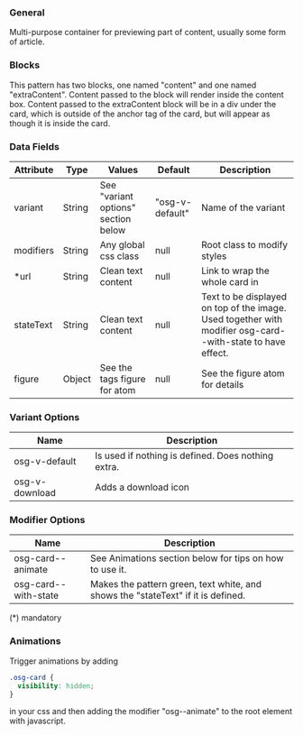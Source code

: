 ### General

Multi-purpose container for previewing part of content, usually some form of article.

### Blocks

This pattern has two blocks, one named "content" and one named "extraContent". Content passed to the block will render inside the content box. Content passed to the extraContent block will be in a div under the card, which is outside of the anchor tag of the card, but will appear as though it is inside the card.

### Data Fields

| Attribute       | Type   | Values                              | Default         | Description                                                                                                                                                                                              |
| --------------- | ------ | ----------------------------------- | --------------- | -------------------------------------------------------------------------------------------------------------------------------------------------------------------------------------------------------- |
| variant         | String | See "variant options" section below | "osg-v-default" | Name of the variant                                                                                                                                                                                      |
| modifiers       | String | Any global css class                | null            | Root class to modify styles                                                                                                                                                                              |
| \*url           | String | Clean text content                  | null            | Link to wrap the whole card in                                                                                                                                                                           |
| stateText       | String | Clean text content                  | null            | Text to be displayed on top of the image. Used together with modifier osg-card--with-state to have effect.                                                                                               |
| figure          | Object | See the tags figure for atom        | null            | See the figure atom for details                                                                                                                                                                          |

### Variant Options

| Name           | Description                                        |
| -------------- | -------------------------------------------------- |
| osg-v-default  | Is used if nothing is defined. Does nothing extra. |
| osg-v-download | Adds a download icon                               |

### Modifier Options

| Name                 | Description                                                                      |
| -------------------- | -------------------------------------------------------------------------------- |
| osg-card--animate    | See Animations section below for tips on how to use it.                          |
| osg-card--with-state | Makes the pattern green, text white, and shows the "stateText" if it is defined. |

(\*) mandatory

### Animations

Trigger animations by adding

```css
.osg-card {
  visibility: hidden;
}
```

in your css and then adding the modifier "osg--animate" to the root element with javascript.
